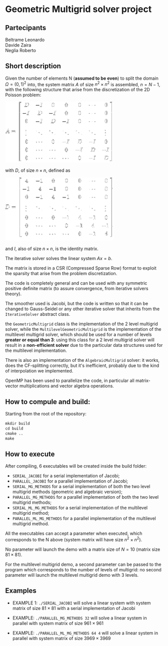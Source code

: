 # Geometric Multigrid solver project

## Partecipants

Beltrame Leonardo \
Davide Zaira \
Neglia Roberto 

## Short description

Given the number of elements N (**assumed to be even**) to split the domain $\Omega = (0, 1)^2$ into, the system matrix $A$ of size $n^2\times n^2$ is assembled, $n = N - 1$,  with the following structure that arise from the discretization of the 2D Poisson problem:

![system_matrix](/imgs/system_matrix.png)

with $D$, of size $n\times n$, defined as 

![D_matrix](/imgs/D_matrix.png)

and $I$, also of size $n\times n$, is the identity matrix.

The iterative solver solves the linear system $Ax = b$.

The matrix is stored in a CSR (Compressed Sparse Row) format to exploit the sparsity that arise from the problem discretization.

The code is completely general and can be used with any symmetric positive definite matrix (to assure convergence, from iterative solvers theory).

The smoother used is Jacobi, but the code is written so that it can be changed to Gauss-Seidel or any other iterative solver that inherits from the `IterativeSolver` abstract class.

the `GeometricMultigrid` class is the implementation of the 2 level multigrid solver, while the `MultilevelGeometricMultigrid` is the implementation of the multilevel multigrid solver, which should be used for a number of levels **greater or equal than 3**: using this class for a 2 level multigrid solver will result in a **non-efficient solver** due to the particular data structures used for the multilevel implementation.

There is also an implementation of the `AlgebraicMultigrid` solver: it works, does the CF-splitting correctly, but it's inefficient, probably due to the kind of interpolation we implemented.

OpenMP has been used to parallelize the code, in particular all matrix-vector multiplications and vector algebra operations.


## How to compule and build:

Starting from the root of the repository:
```
mkdir build 
cd build 
cmake ..
make
```

## How to execute

After compiling, 6 executables will be created inside the build folder:

- `SERIAL_JACOBI` for a serial implementation of Jacobi;
- `PARALLEL_JACOBI` for a parallel implementation of Jacobi;
- `SERIAL_MG_METHODS` for a serial implementation of both the two level multigrid methods (geometric and algebraic version);
- `PARALLEL_MG_METHODS` for a parallel implementation of both the two level multigrid methods;
- `SERIAL_ML_MG_METHODS` for a serial implementation of the multilevel multigrid method;
- `PARALLEL_ML_MG_METHODS` for a parallel implementation of the multilevel multigrid method.

All the executables can accept a parameter when executed, which corresponds to the N above (system matrix will have size $n^2\times n^2$).

No parameter will launch the demo with a matrix size of $N = 10$ (matrix size $81\times 81$).

For the multilevel multigrid demo, a second parameter can be passed to the program which corresponds to the number of levels of multigrid: no second parameter will launch the multilevel multigrid demo with 3 levels.

## Examples

- EXAMPLE 1: `./SERIAL_JACOBI` will solve a linear system with system matrix of size $81\times 81$ with a serial implementation of Jacobi

- EXAMPLE: `./PARALLEL_MG_METHODS 32` will solve a linear system in parallel with system matrix of size $961\times 961$

- EXAMPLE: `./PARALLEL_ML_MG_METHODS 64 4` will solve a linear system in parallel with system matrix of size $3969\times 3969$
